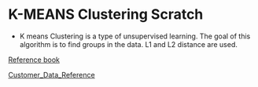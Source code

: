 # K-MEANS Clustering Scratch

* K means Clustering is a type of unsupervised learning. The goal of this algorithm is to find groups in the data. L1 and L2 distance are used.

[Reference book](https://mitpress.mit.edu/books/introduction-machine-learning-second-edition, "Ethem Alpaydin")

[Customer_Data_Reference](https://www.kaggle.com/vjchoudhary7/customer-segmentation-tutorial-in-python)



